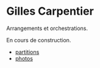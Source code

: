 # Gilles Carpentier

Arrangements et orchestrations.

En cours de construction.


* [partitions](Partitions.html "Partitions")
* [photos](Photos.html "Photos")

